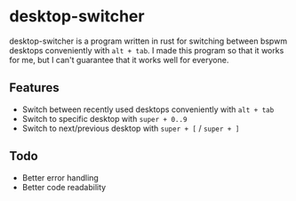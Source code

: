 # desktop-switcher
desktop-switcher is a program written in rust for switching between bspwm desktops conveniently with `alt + tab`. I made this program so that it works for me, but I can't guarantee that it works well for everyone.

## Features
- Switch between recently used desktops conveniently with `alt + tab`
- Switch to specific desktop with `super + 0..9`
- Switch to next/previous desktop with `super + [` / `super + ]`

## Todo
- Better error handling
- Better code readability
